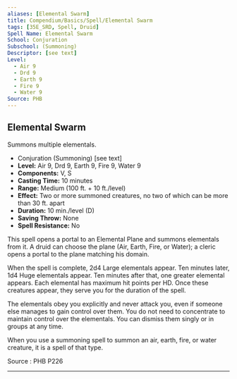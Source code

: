 ```yaml
---
aliases: [Elemental Swarm]
title: Compendium/Basics/Spell/Elemental Swarm
tags: [35E_SRD, Spell, Druid]
Spell Name: Elemental Swarm
School: Conjuration
Subschool: (Summoning)
Descriptor: [see text]
Level:
  - Air 9
  - Drd 9
  - Earth 9
  - Fire 9
  - Water 9
Source: PHB
---
```



## Elemental Swarm

Summons multiple elementals.

*   Conjuration (Summoning) [see text]
*   **Level:** Air 9, Drd 9, Earth 9, Fire 9, Water 9
*   **Components:** V, S
*   **Casting Time:** 10 minutes
*   **Range:** Medium (100 ft. + 10 ft./level)
*   **Effect:** Two or more summoned creatures, no two of which can be more than 30 ft. apart
*   **Duration:** 10 min./level (D)
*   **Saving Throw:** None
*   **Spell Resistance:** No

<p>This spell opens a portal to an Elemental Plane and summons elementals from it. A druid can choose the plane (Air, Earth, Fire, or Water); a cleric opens a portal to the plane matching his domain.</p><p>When the spell is complete, 2d4 Large elementals appear. Ten minutes later, 1d4 Huge elementals appear. Ten minutes after that, one greater elemental appears. Each elemental has maximum hit points per HD. Once these creatures appear, they serve you for the duration of the spell.</p><p>The elementals obey you explicitly and never attack you, even if someone else manages to gain control over them. You do not need to concentrate to maintain control over the elementals. You can dismiss them singly or in groups at any time.</p><p>When you use a summoning spell to summon an air, earth, fire, or water creature, it is a spell of that type.</p>

Source : PHB P226

---
